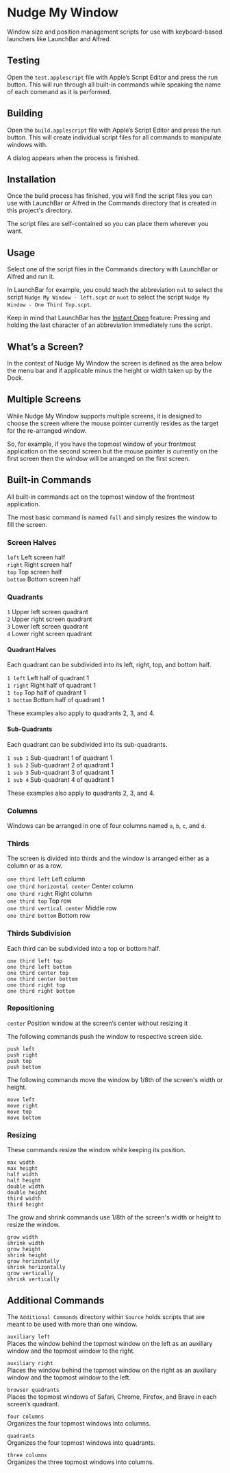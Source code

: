 # Nudge My Window

Window size and position management scripts for use with keyboard-based launchers like LaunchBar and Alfred.

## Testing

Open the `test.applescript` file with Apple’s Script Editor and press the run button. This will run through all built-in commands while speaking the name of each command as it is performed.

## Building

Open the `build.applescript` file with Apple’s Script Editor and press the run button. This will create individual script files for all commands to manipulate windows with.

A dialog appears when the process is finished.

## Installation

Once the build process has finished, you will find the script files you can use with LaunchBar or Alfred in the Commands directory that is created in this project's directory.

The script files are self-contained so you can place them wherever you want.

## Usage

Select one of the script files in the Commands directory with LaunchBar or Alfred and run it.

In LaunchBar for example, you could teach the abbreviation `nul` to select the script `Nudge My Window - left.scpt` or `nuot` to select the script `Nudge My Window - One Third Top.scpt`.

Keep in mind that LaunchBar has the [Instant Open](https://www.obdev.at/resources/launchbar/help/InstantOpen.html) feature: Pressing and holding the last character of an abbreviation immediately runs the script.

## What’s a Screen?

In the context of Nudge My Window the screen is defined as the area below the menu bar and if applicable minus the height or width taken up by the Dock.

## Multiple Screens

While Nudge My Window supports multiple screens, it is designed to choose the screen where the mouse pointer currently resides as the target for the re-arranged window.

So, for example, if you have the topmost window of your frontmost application on the second screen but the mouse pointer is currently on the first screen then the window will be arranged on the first screen.

## Built-in Commands

All built-in commands act on the topmost window of the frontmost application.

The most basic command is named `full` and simply resizes the window to fill the screen.

### Screen Halves

`left` Left screen half  
`right` Right screen half  
`top` Top screen half  
`bottom` Bottom screen half

### Quadrants

`1` Upper left screen quadrant  
`2` Upper right screen quadrant  
`3` Lower left screen quadrant  
`4` Lower right screen quadrant

#### Quadrant Halves

Each quadrant can be subdivided into its left, right, top, and bottom half.

`1 left` Left half of quadrant 1  
`1 right` Right half of quadrant 1  
`1 top` Top half of quadrant 1  
`1 bottom` Bottom half of quadrant 1

These examples also apply to quadrants 2, 3, and 4.

#### Sub-Quadrants

Each quadrant can be subdivided into its sub-quadrants.

`1 sub 1` Sub-quadrant 1 of quadrant 1  
`1 sub 2` Sub-quadrant 2 of quadrant 1  
`1 sub 3` Sub-quadrant 3 of quadrant 1  
`1 sub 4` Sub-quadrant 4 of quadrant 1

These examples also apply to quadrants 2, 3, and 4.

### Columns

Windows can be arranged in one of four columns named `a`, `b`, `c`, and `d`.

### Thirds

The screen is divided into thirds and the window is arranged either as a column or as a row.

`one third left` Left column  
`one third horizontal center` Center column  
`one third right` Right column  
`one third top` Top row  
`one third vertical center` Middle row  
`one third bottom` Bottom row

### Thirds Subdivision

Each third can be subdivided into a top or bottom half.

`one third left top`  
`one third left bottom`  
`one third center top`  
`one third center bottom`  
`one third right top`  
`one third right bottom`  

### Repositioning

`center` Position window at the screen’s center without resizing it  

The following commands push the window to respective screen side.

`push left`  
`push right`  
`push top`  
`push bottom`  

The following commands move the window by 1/8th of the screen's width or height.

`move left`  
`move right`  
`move top`  
`move bottom`  

### Resizing

These commands resize the window while keeping its position.

`max width`  
`max height`  
`half width`  
`half height`  
`double width`  
`double height`  
`third width`  
`third height`  

The grow and shrink commands use 1/8th of the screen's width or height to resize the window.

`grow width`  
`shrink width`  
`grow height`  
`shrink height`  
`grow horizontally`  
`shrink horizontally`  
`grow vertically`  
`shrink vertically`  

## Additional Commands

The `Additional Commands` directory within `Source` holds scripts that are meant to be used with more than one window.

`auxiliary left`  
Places the window behind the topmost window on the left as an auxiliary window and the topmost window to the right.

`auxiliary right`  
Places the window behind the topmost window on the right as an auxiliary window and the topmost window to the left.

`browser quadrants`  
Places the topmost windows of Safari, Chrome, Firefox, and Brave in each screen’s quadrant.

`four columns`  
Organizes the four topmost windows into columns.

`quadrants`  
Organizes the four topmost windows into quadrants.

`three columns`  
Organizes the three topmost windows into columns.
